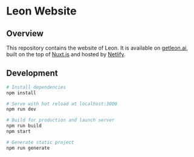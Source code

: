 # Leon Website

## Overview

This repository contains the website of Leon. It is available on [getleon.ai](https://getleon.ai), built on the top of [Nuxt.js](https://nuxtjs.org) and hosted by [Netlify](https://www.netlify.com).

## Development

``` bash
# Install dependencies
npm install

# Serve with hot reload at localhost:3000
npm run dev

# Build for production and launch server
npm run build
npm start

# Generate static project
npm run generate
```
